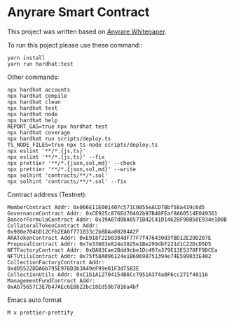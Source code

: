# Anyrare Smart Contract

This project was written based on [Anyrare Whitepaper](https://github.com/anyrare/whitepaper).

To run this poject please use these command::

```
yarn install
yarn run hardhat:test
```

Other commands:
```shell
npx hardhat accounts
npx hardhat compile
npx hardhat clean
npx hardhat test
npx hardhat node
npx hardhat help
REPORT_GAS=true npx hardhat test
npx hardhat coverage
npx hardhat run scripts/deploy.ts
TS_NODE_FILES=true npx ts-node scripts/deploy.ts
npx eslint '**/*.{js,ts}'
npx eslint '**/*.{js,ts}' --fix
npx prettier '**/*.{json,sol,md}' --check
npx prettier '**/*.{json,sol,md}' --write
npx solhint 'contracts/**/*.sol'
npx solhint 'contracts/**/*.sol' --fix
```

Contract address (Testnet):
```
MemberContract Addr: 0x066E11E001407c571C0055eACD7Bbf58a419c6d5
GovernanceContract Addr: 0xCE925c876Ed70402b97B48FEaf8A60514E049361
BancorFormulaContract Addr: 0x39A07d0bA0571B42C41D14628F98B50E934e1D0B
CollateralTokenContract Addr: 0x980e704bD12CFb2EA6f771033c2b8DAa00204A2F
ARATokenContract Addr: 0xE918f22b0384dF77F7f476430d3fBD12E29D207E
ProposalContract Addr: 0x7e33603e824e3825e1Be299dbF221d1C22DcD5D5
NFTFactoryContract Addr: 0xBA83Cae2Bdd9cbe1Dc497a379E13E5378FF9DCEa
NFTUtilsContract Addr: 0x75f58A096124e1B60698751394e74E599033E402
CollectionFactoryContract Addr: 0xd05522DDA6b795E976D3b3A49eF99e01F3d75B3E
CollectionUtils Addr: 0xC1b1A12794154B6Cc7951A374a8F6cc271f40116
ManagementFundContract Addr: 0xAb75657C3E7b47AEc6E8b22bc18Ed59b7816a4bf
```

Emacs auto format
```
M x prettier-prettify
```
